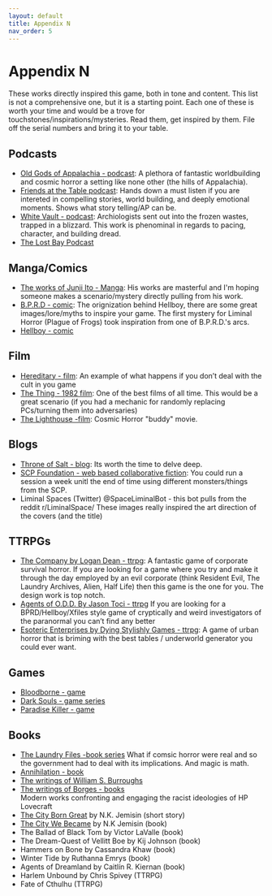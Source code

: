 ```yaml
---
layout: default
title: Appendix N
nav_order: 5
---
```


# Appendix N
These works directly inspired this game, both in tone and content. This list is not a comprehensive one, but it is a starting point. Each one of these is worth your time and would be a trove for touchstones/inspirations/mysteries. Read them, get inspired by them. File off the serial numbers and bring it to your table.

## Podcasts
- [Old Gods of Appalachia - podcast](https://oldgodsofappalachia.com/about): A plethora of fantastic worldbuilding and cosmic horror a setting like none other (the hills of Appalachia).
- [Friends at the Table podcast](https://friendsatthetable.net/): Hands down a must listen if you are intereted in compelling stories, world building, and deeply emotional moments. Shows what story telling/AP can be.
- [White Vault - podcast](https://thewhitevault.com/): Archiologists sent out into the frozen wastes, trapped in a blizzard. This work is phenominal in regards to pacing, character, and building dread.
- [The Lost Bay Podcast](https://thelostbayrpg.blogspot.com/)

## Manga/Comics
- [The works of Junji Ito - Manga](https://en.wikipedia.org/wiki/Junji_Ito): His works are masterful and I'm hoping someone makes a scenario/mystery directly pulling from his work.
- [B.P.R.D - comic](https://en.wikipedia.org/wiki/Bureau_for_Paranormal_Research_and_Defense): The orignization behind Hellboy, there are some great images/lore/myths to inspire your game. The first mystery for Liminal Horror (Plague of Frogs) took inspiration from one of B.P.R.D.'s arcs.
- [Hellboy - comic](https://en.wikipedia.org/wiki/Hellboy)

## Film
- [Hereditary - film](https://en.wikipedia.org/wiki/Hereditary_(film)): An example of what happens if you don’t deal with the cult in you game
- [The Thing - 1982 film](https://en.wikipedia.org/wiki/The_Thing_(1982_film)): One of the best films of all time. This would be a great scenario (if you had a mechanic for randomly replacing PCs/turning them into adversaries)
- [The Lighthouse -film](https://en.wikipedia.org/wiki/The_Lighthouse_(2019_film)): Cosmic Horror "buddy" movie.

## Blogs
- [Throne of Salt - blog](http://throneofsalt.blogspot.com/): Its worth the time to delve deep.
- [SCP Foundation - web based collaborative fiction](http://www.scpwiki.com/): You could run a session a week unitl the end of time using different monsters/things from the SCP.
- Liminal Spaces (Twitter) @SpaceLiminalBot - this bot pulls from the reddit r/LiminalSpace/ These images really inspired the art direction of the covers (and the title)

## TTRPGs
- [The Company by Logan Dean - ttrpg](https://mega-corp.itch.io/the-company): A fantastic game of corporate survival horror. If you are looking for a game where you try and make it through the day employed by an evil corporate (think Resident Evil, The Laundry Archives, Alien, Half Life) then this game is the one for you. The design work is top notch.
- [Agents of O.D.D. By Jason Toci - ttrpg](https://jasontocci.itch.io/agents-of-the-odd) If you are looking for a BPRD/Hellboy/Xfiles style game of cryptically and weird investigators of the paranormal you can’t find any better
- [Esoteric Enterprises by Dying Stylishly Games - ttrpg](https://www.drivethrurpg.com/product/297833/Esoteric-Enterprises--Complete): A game of urban horror that is briming with the best tables / underworld generator you could ever want.

## Games
- [Bloodborne - game](https://en.wikipedia.org/wiki/Bloodborne)
- [Dark Souls - game series](https://en.wikipedia.org/wiki/Dark_Souls)
- [Paradise Killer - game](https://store.steampowered.com/app/1160220/Paradise_Killer/)

## Books
- [The Laundry Files -book series](https://en.wikipedia.org/wiki/The_Laundry_Files) What if comsic horror were real and so the government had to deal with its implications. And magic is math.
- [Annihilation - book](https://en.wikipedia.org/wiki/Annihilation_(VanderMeer_novel))
- [The writings of William S. Burroughs](https://en.wikipedia.org/wiki/William_S._Burroughs)
- [The writings of Borges - books](https://en.wikipedia.org/wiki/Jorge_Luis_Borges)
<br> Modern works confronting and engaging the racist ideologies of HP Lovecraft
- [The City Born Great](https://www.tor.com/2016/09/28/the-city-born-great/) by N.K. Jemisin (short story)
- [The City We Became](https://www.tor.com/2020/07/07/the-soul-of-a-city-the-city-we-became-by-n-k-jemisin/) by N.K Jemisin (book)
- The Ballad of Black Tom by Victor LaValle (book)
- The Dream-Quest of Vellitt Boe by Kij Johnson (book)
- Hammers on Bone by Cassandra Khaw (book)
- Winter Tide by Ruthanna Emrys (book)
- Agents of Dreamland by Caitlín R. Kiernan (book)
- Harlem Unbound by Chris Spivey (TTRPG)
- Fate of Cthulhu (TTRPG)

